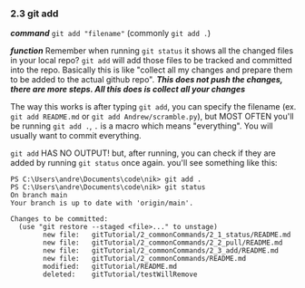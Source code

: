 ### 2.3 git add

***command***
`git add "filename"` (commonly `git add .`)

***function***
Remember when running `git status` it shows all the changed files in your local repo? `git add` will add those files to be tracked and committed into the repo. Basically this is like "collect all my changes and prepare them to be added to the actual github repo". ***This does not push the changes, there are more steps. All this does is collect all your changes***

The way this works is after typing `git add`, you can specify the filename (ex. `git add README.md` or `git add Andrew/scramble.py`), but MOST OFTEN you'll be running `git add .`, `.` is a macro which means "everything". You will usually want to commit everything.

`git add` HAS NO OUTPUT! but, after running, you can check if they are added by running `git status` once again. you'll see something like this:

```
PS C:\Users\andre\Documents\code\nik> git add .
PS C:\Users\andre\Documents\code\nik> git status
On branch main
Your branch is up to date with 'origin/main'.

Changes to be committed:
  (use "git restore --staged <file>..." to unstage)
        new file:   gitTutorial/2_commonCommands/2_1_status/README.md
        new file:   gitTutorial/2_commonCommands/2_2_pull/README.md
        new file:   gitTutorial/2_commonCommands/2_3_add/README.md
        new file:   gitTutorial/2_commonCommands/README.md
        modified:   gitTutorial/README.md
        deleted:    gitTutorial/testWillRemove
```

